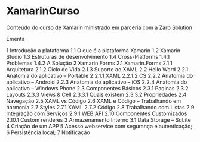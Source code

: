 # XamarinCurso
Conteúdo do curso de Xamarin ministrado em parceria com a Zarb Solution

Ementa

1 Introdução a plataforma
  1.1 O que é a plataforma Xamarin
  1.2 Xamarin Studio
  1.3 Estruturas de desenvolvimento
  1.4 Cross-Platforms
    1.4.1 Problemas
    1.4.2 A Solução
2 Xamarin.Forms
  2.1 Xamarin.Forms
    2.1.1 Arquitetura
    2.1.2 Ciclo de Vida
    2.1.3 Suporte ao XAML
  2.2 Hello Word
    2.2.1 Anatomia do aplicativo – Portable
      2.2.1.1 XAML
      2.2.1.2 CS
    2.2.2 Anatomia do aplicativo – Android
    2.2.3 Anatomia do aplicativo – iOS
    2.2.4 Anatomia do aplicativo – Windows Phone
  2.3 Componentes Básicos
    2.3.1 Paginas
    2.3.2 Layouts
    2.3.3 Views & Cell
      2.3.3.1 Quais existem
      2.3.3.2 Propriedades
  2.4 Navegação
  2.5 XAML vs Código
  2.6 XAML e Código – Trabalhando em harmonia
  2.7 Styles
    2.7.1 XAML
    2.7.2 Código
  2.8 Trabalhando com Listas
  2.9 Integração com Serviços
    2.9.1 WEB API
  2.10 Componentes Customizados
    2.10.1 Custom renderes
3 Armazenamento Interno
  3.1 Data Storage – SqLite
4 Criação de um APP
5 Acesso webservice com segurança e autenticação;
6 Persistência local;
7 Notificação
